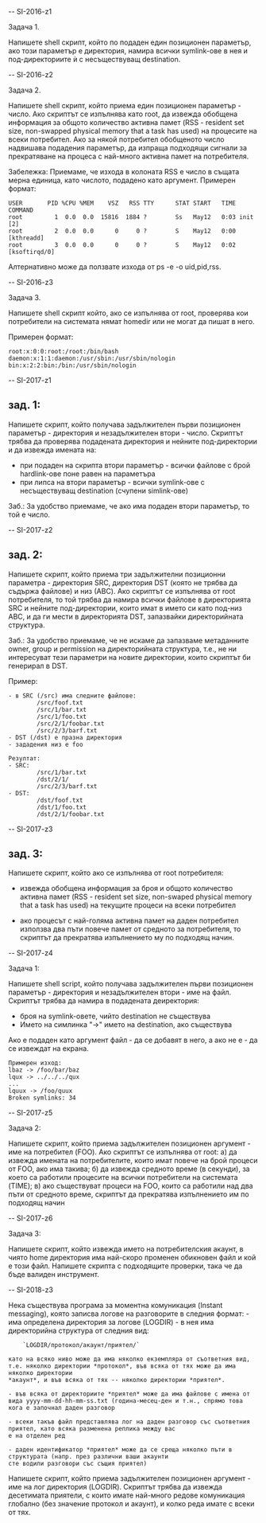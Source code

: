 -- SI-2016-z1

Задача 1.

Напишете shell скрипт, който по подаден един позиционен параметър, ако този параметър е директория, намира всички symlink-ове в нея и под-директориите ѝ с несъществуващ destination.

-- SI-2016-z2

Задача 2.

Напишете shell скрипт, който приема един позиционен параметър - число. Ако скриптът се изпълнява като root, да извежда обобщена информация за общото количество активна памет (RSS - resident set size, non-swapped physical memory that a task has used) на процесите на всеки потребител. Ако за някой потребител обобщеното число надвишава подадения параметър, да изпраща подходящи сигнали за прекратяване на процеса с най-много активна памет на потребителя.

Забележка: Приемаме, че изхода в колоната RSS е число в същата мерна единица, като числото, подадено като аргумент. Примерен формат:
```
USER       PID %CPU %MEM    VSZ   RSS TTY      STAT START   TIME COMMAND
root         1  0.0  0.0  15816  1884 ?        Ss   May12   0:03 init [2]
root         2  0.0  0.0      0     0 ?        S    May12   0:00 [kthreadd]
root         3  0.0  0.0      0     0 ?        S    May12   0:02 [ksoftirqd/0]
```

Алтернативно може да ползвате изхода от ps -e -o uid,pid,rss.

-- SI-2016-z3

 Задача 3.

Напишете shell скрипт който, ако се изпълнява от root, проверява кои потребители на системата нямат homedir или не могат да пишат в него.

Примерен формат:
```
root:x:0:0:root:/root:/bin/bash
daemon:x:1:1:daemon:/usr/sbin:/usr/sbin/nologin
bin:x:2:2:bin:/bin:/usr/sbin/nologin
```

-- SI-2017-z1

зад. 1:
--------

Напишете скрипт, който получава задължителен първи позиционен параметър - директория и незадължителен втори - число. Скриптът трябва да проверява подадената директория и нейните под-директории и да извежда имената на:
- при подаден на скрипта втори параметър - всички файлове с брой hardlink-ове поне равен на параметъра
- при липса на втори параметър - всички symlink-ове с несъществуващ destination (счупени simlink-ове)

Заб.: За удобство приемаме, че ако има подаден втори параметър, то той е число.

-- SI-2017-z2

 зад. 2:
--------

Напишете скрипт, който приема три задължителни позиционни параметра - директория SRC, директория DST (която не трябва
да съдържа файлове) и низ (АBC). Ако скриптът се изпълнява от root потребителя, то той трябва да намира всички файлове
в директорията SRC и нейните под-директории, които имат в името си като под-низ ABC, и да ги мести в директорията DST, 
запазвайки директорийната структура. 

Заб.: За удобство приемаме, че не искаме да запазваме метаданните owner, group и permission на директорийната структура,
т.е., не ни интересуват тези параметри на новите директории, които скриптът би генерирал в DST.

Пример:
```
- в SRC (/src) има следните файлове:
        /src/foof.txt
        /src/1/bar.txt
        /src/1/foo.txt
        /src/2/1/foobar.txt
        /src/2/3/barf.txt
- DST (/dst) е празна директория
- зададения низ е foo

Резултат:
- SRC:
        /src/1/bar.txt
        /dst/2/1/
        /src/2/3/barf.txt
- DST:
        /dst/foof.txt
        /dst/1/foo.txt
        /dst/2/1/foobar.txt

```
-- SI-2017-z3

 зад. 3:
--------

Напишете скрипт, който ако се изпълнява от root потребителя:

- извежда обобщена информация за
броя и общото количество активна памет (RSS - resident set size, non-swaped
physical memory that a task has used) на текущите процеси на всеки потребител

- ако процесът с най-голяма активна памет на даден потребител използва два пъти
повече памет от средното за потребителя, то скриптът да прекратява изпълнението
му по подходящ начин.


-- SI-2017-z4

Задача 1:

Напишете shell script, който получава задължителен първи позиционен параметър - директория и незадължителен втори - име на файл.
Скриптът трябва да намира в подадената деиректория:

- броя на symlink-овете, чийто destination не съществува
- Името на симлинка "->" името на destination, ако съществува

Ако е подаден като аргумент файл - да се добавят в него, а ако не е - да се извеждат на екрана.
```
Примерен изход:
lbaz -> /foo/bar/baz
lqux -> ../../../qux
...
lquux -> /foo/quux
Broken symlinks: 34
```

-- SI-2017-z5

Задача 2:

Напишете скрипт, който приема задължителен позиционен аргумент - име на потребител (FOO). Ако скриптът се изпълнява от root:
a) да извежда имената на потребителите, които имат повече на брой процеси от FOO, ако има такива;
б) да извежда средното време (в секунди), за което са работили процесите на всички потребители на системата (TIME);
в) ако съществуват процеси на FOO, които са работили над два пъти от средното време, скриптът да прекратява изпълнението им по
подходящ начин


-- SI-2017-z6

Задача 3:

Напишете скрипт, който извежда името на потребителския акаунт, в чиято home директория има най-скоро променен обикновен файл и кой е този файл.
Напишете скрипта с подходящите проверки, така че да бъде валиден инструмент.


-- SI-2018-z3


Нека съществува програма за моментна комуникация (Instant messaging), която записва логове на разговорите
в следния формат:
	- има определена директория за логове (LOGDIR)
	- в нея има директорийна структура от следния вид:

		`LOGDIR/протокол/акаунт/приятел/`

	като на всяко ниво може да има няколко екземпляра от съответния вид,
	т.е. няколко директории *протокол*, във всяка от тях може да има няколко директории
	*акаунт*, и във всяка от тях -- няколко директории *приятел*.

	- във всяка от директориите *приятел* може да има файлове с имена от вида yyyy-mm-dd-hh-mm-ss.txt (година-месец-ден и т.н., спрямо това кога е започнал даден разговор

	- всеки такъв файл представлява лог на даден разговор със съответния приятел, като всяка разменена реплика между вас
	е на отделен ред

	- даден идентификатор *приятел* може да се среща няколко пъти в структурата (напр. през различни ваши акаунти
	сте водили разговори със същия приятел)

Напишете скрипт, който приема задължителен позиционен аргумент - име на лог директория (LOGDIR). Скриптът трябва
да извежда десетимата приятели, с които имате най-много редове комуникация глобално (без значение протокол и акаунт),
и колко реда имате с всеки от тях.


